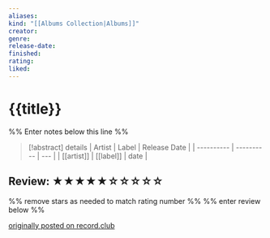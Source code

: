 ```yaml
---
aliases: 
kind: "[[Albums Collection|Albums]]"
creator: 
genre: 
release-date: 
finished: 
rating: 
liked: 
---
```


# {{title}}
%% Enter notes below this line %%

> [!abstract] details 
> | Artist     | Label     | Release Date | 
> | ---------- | ---------- | --- |
> | [[artist]] | [[label]] | date |

## Review: ★★★★★☆☆☆☆☆
%% remove stars as needed to match rating number %%
%% enter review below %%


[originally posted on record.club]()